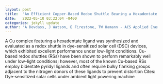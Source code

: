 ```yaml
---
layout: post
title:  "An Efficient Copper-Based Redox Shuttle Bearing a Hexadentate Polypyridyl Ligand for DSCs under Low-Light Conditions"
date:   2022-05-10 03:22:04 -0400
categories: jekyll update
author: "A Devdass, J Watson, E Firestone, TW Hamann - ACS Applied Energy , 2022"
---
```

A Cu complex featuring a hexadentate ligand was synthesized and evaluated as a redox shuttle in dye-sensitized solar cell (DSC) devices, which exhibited excellent performance under low-light conditions. Cu-based redox shuttles (RSs) have been shown to perform remarkably well under low-light conditions; however, most of the known Cu-based RSs employ bidentate pyridyl ligands and often require bulky flanking groups adjacent to the nitrogen donors of these ligands to prevent distortion Cites: Dye-sensitized solar cells under ambient light powering machine